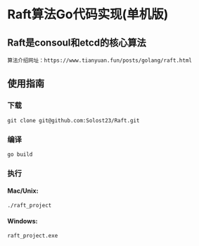 # Raft算法Go代码实现(单机版)
## Raft是consoul和etcd的核心算法
    算法介绍网址：https://www.tianyuan.fun/posts/golang/raft.html
## 使用指南
### 下载
    git clone git@github.com:Solost23/Raft.git
### 编译
    go build
### 执行
#### Mac/Unix:
    ./raft_project
#### Windows:
    raft_project.exe
